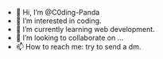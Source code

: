 - 👋 Hi, I’m @C0ding-Panda
- 👀 I’m interested in coding.
- 🌱 I’m currently learning web development.
- 💞️ I’m looking to collaborate on ...
- 📫 How to reach me: try to send a dm.

<!---
C0ding-Panda/C0ding-Panda is a ✨ special ✨ repository because its `README.md` (this file) appears on your GitHub profile.
You can click the Preview link to take a look at your changes.
--->
